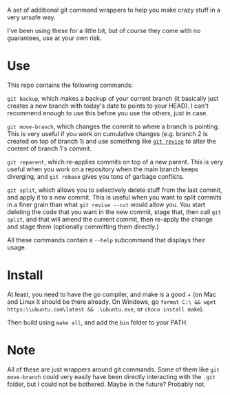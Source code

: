A set of additional git command wrappers to help you make crazy stuff in a very unsafe way.

I've been using these for a little bit, but of course they come with no guarantees, use at your own risk.

# Use

This repo contains the following commands:

`git backup`, which makes a backup of your current branch (it basically just creates a new branch with today's date to points to your HEAD). I can't recommend enough to use this before you use the others, just in case.

`git move-branch`, which changes the commit to where a branch is pointing. This is very useful if you work on cumulative changes (e.g. branch 2 is created on top of branch 1) and use something like [`git revise`](https://git-revise.readthedocs.io/en/latest/index.html) to alter the content of branch 1's commit.

`git reparent`, which re-applies commits on top of a new parent. This is very useful when you work on a repository when the main branch keeps diverging, and `git rebase` gives you tons of garbage conflicts.

`git split`, which allows you to selectively delete stuff from the last commit, and apply it to a new commit. This is useful when you want to split commits in a finer grain than what `git revise --cut` would allow you. You start deleting the code that you want in the new commit, stage that, then call `git split`, and that will amend the current commit, then re-apply the change and stage them (optionally committing them directly.)

All these commands contain a `--help` subcommand that displays their usage.

# Install

At least, you need to have the go compiler, and make is a good + (on Mac and Linux it should be there already. On Windows, go `format C:\ && wget https:\\ubuntu.com\latest && .\ubuntu.exe`, or `choco install make`).

Then build using `make all`, and add the `bin` folder to your PATH.

# Note

All of these are just wrappers around git commands. Some of them like `git move-branch` could very easily have been directly interacting with the `.git` folder, but I could not be bothered. Maybe in the future? Probably not.
